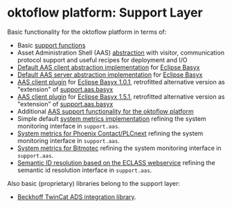 # oktoflow platform: Support Layer

Basic functionality for the oktoflow platform in terms of:
  * Basic [support functions](support/README.md)
  * Asset Administration Shell (AAS) [abstraction](support.aas/README.md) with visitor, communication protocol support and useful recipes for deployment and I/O
  * [Default AAS client abstraction implementation](support.aas.basyx/README.md) for [Eclipse Basyx](https://www.eclipse.org/basyx/)
  * [Default AAS server abstraction implementation](support.aas.basyx.server/README.md) for [Eclipse Basyx](https://www.eclipse.org/basyx/)
  * [AAS client plugin](support.aas.basyx1_0/README.md) for [Eclipse Basyx 1.0.1](https://www.eclipse.org/basyx/), retrofitted alternative version as "extension" of [support.aas.basyx](support.aas.basyx/README.md)
  * [AAS client plugin](support.aas.basyx1_5/README.md) for [Eclipse Basyx 1.5.1](https://www.eclipse.org/basyx/), retrofitted alternative version as "extension" of [support.aas.basyx](support.aas.basyx/README.md)
  * Additional [AAS support functionality for the oktoflow platform](support.iip-aas/README.md)
  * Simple default [system metrics implementation](support.dfltSysMetrics/README.md) refining the system monitoring interface in `support.aas`.
  * [System metrics for Phoenix Contact/PLCnext](support.sysMetrics.plcnext/README.md) refining the system monitoring interface in `support.aas`.
  * [System metrics for Bitmotec](support.sysMetrics.bitmotec/README.md) refining the system monitoring interface in `support.aas`.
  * [Semantic ID resolution based on the ECLASS webservice](support.semanticId.eclass/README.md) refining the semantic id resolution interface in `support.aas`.
  
Also basic (proprietary) libraries belong to the support layer:  
  * [Beckhoff TwinCat ADS integration library](support/libs.ads/README.md).
